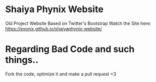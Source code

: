 # Shaiya Phynix Website
Old Project Website Based on Twitter's Bootstrap
Watch the Site here: https://evonix.github.io/shaiyaphynix-website/

# Regarding Bad Code and such things..
Fork the code, optimize it and make a pull request <3
